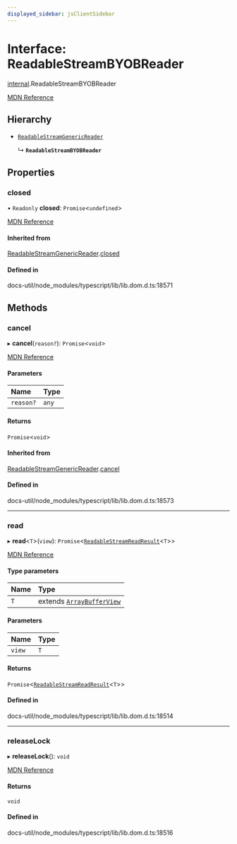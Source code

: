 ```yaml
---
displayed_sidebar: jsClientSidebar
---
```


# Interface: ReadableStreamBYOBReader

[internal](../modules/internal-10.md).ReadableStreamBYOBReader

[MDN Reference](https://developer.mozilla.org/docs/Web/API/ReadableStreamBYOBReader)

## Hierarchy

- [`ReadableStreamGenericReader`](internal-10.ReadableStreamGenericReader.md)

  ↳ **`ReadableStreamBYOBReader`**

## Properties

### closed

• `Readonly` **closed**: `Promise`<`undefined`\>

[MDN Reference](https://developer.mozilla.org/docs/Web/API/ReadableStreamBYOBReader/closed)

#### Inherited from

[ReadableStreamGenericReader](internal-10.ReadableStreamGenericReader.md).[closed](internal-10.ReadableStreamGenericReader.md#closed)

#### Defined in

docs-util/node_modules/typescript/lib/lib.dom.d.ts:18571

## Methods

### cancel

▸ **cancel**(`reason?`): `Promise`<`void`\>

[MDN Reference](https://developer.mozilla.org/docs/Web/API/ReadableStreamBYOBReader/cancel)

#### Parameters

| Name | Type |
| :------ | :------ |
| `reason?` | `any` |

#### Returns

`Promise`<`void`\>

#### Inherited from

[ReadableStreamGenericReader](internal-10.ReadableStreamGenericReader.md).[cancel](internal-10.ReadableStreamGenericReader.md#cancel)

#### Defined in

docs-util/node_modules/typescript/lib/lib.dom.d.ts:18573

___

### read

▸ **read**<`T`\>(`view`): `Promise`<[`ReadableStreamReadResult`](../modules/internal-10.md#readablestreamreadresult)<`T`\>\>

[MDN Reference](https://developer.mozilla.org/docs/Web/API/ReadableStreamBYOBReader/read)

#### Type parameters

| Name | Type |
| :------ | :------ |
| `T` | extends [`ArrayBufferView`](internal-8.ArrayBufferView.md) |

#### Parameters

| Name | Type |
| :------ | :------ |
| `view` | `T` |

#### Returns

`Promise`<[`ReadableStreamReadResult`](../modules/internal-10.md#readablestreamreadresult)<`T`\>\>

#### Defined in

docs-util/node_modules/typescript/lib/lib.dom.d.ts:18514

___

### releaseLock

▸ **releaseLock**(): `void`

[MDN Reference](https://developer.mozilla.org/docs/Web/API/ReadableStreamBYOBReader/releaseLock)

#### Returns

`void`

#### Defined in

docs-util/node_modules/typescript/lib/lib.dom.d.ts:18516
